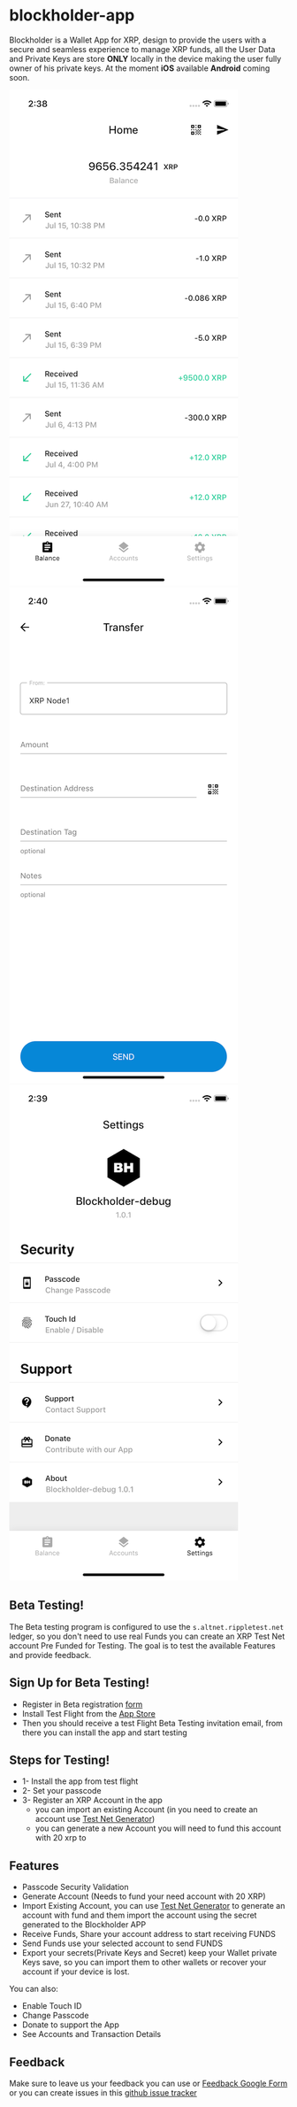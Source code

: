 # blockholder-app

  Blockholder is a Wallet App for XRP, design to provide the users with a secure and seamless experience to manage XRP funds, all the User Data and Private Keys are store **ONLY** locally in the device making the user fully owner of his private keys.
At the moment **iOS** available **Android** coming soon.

![alt text](https://github.com/asielgil88/blockholder-app/blob/master/images/screen_home.png) ![alt text](https://github.com/asielgil88/blockholder-app/blob/master/images/screen_send.png) ![alt text](https://github.com/asielgil88/blockholder-app/blob/master/images/screen_settings.png) 
  
## Beta Testing!
  The Beta testing program is configured to use the `s.altnet.rippletest.net` ledger, so you don't need to use real Funds you can create an XRP Test Net account Pre Funded for Testing.
 The goal is to test the available Features and provide feedback.
  
## Sign Up for Beta Testing!  
* Register in Beta registration [form](https://docs.google.com/forms/d/e/1FAIpQLSdb83lIVwrxuu31fApeniWDR2oMbbXXm0BqDyOg_zha3zMLXw/viewform)
* Install Test Flight from the [App Store](https://apps.apple.com/us/app/testflight/id899247664) 
* Then you should receive a test Flight Beta Testing invitation email, from there you can install the app and start testing
  
## Steps for Testing!
* 1- Install the app from test flight
* 2- Set your passcode
* 3- Register an XRP Account in the app
   * you can import an existing Account (in you need to create an account use [Test Net Generator](https://xrpl.org/xrp-test-net-faucet.html))
   * you can generate a new Account you will need to fund this account with 20 xrp to 

## Features
  - Passcode Security Validation
  - Generate Account (Needs to fund your need account with 20 XRP)
  - Import Existing Account, you can use  [Test Net Generator](https://xrpl.org/xrp-test-net-faucet.html) to generate an account with fund and them import the account using the secret generated to the Blockholder APP
  - Receive Funds, Share your account address to start receiving FUNDS
  - Send Funds use your selected account to send FUNDS
  - Export your secrets(Private Keys and Secret) keep your Wallet private Keys save, so you can import them to other wallets or recover your account if your device is lost.

You can also:
  - Enable Touch ID
  - Change Passcode
  - Donate to support the App
  - See Accounts and Transaction Details

## Feedback
Make sure to leave us your feedback you can use or [Feedback Google Form](https://docs.google.com/forms/d/e/1FAIpQLSfb9NggDe9KbAeTfTywRw1MHcxQpMi0UMBhUIo7AjwwoTK7MA/viewform) or you can create issues in this [github issue tracker](https://github.com/asielgil88/blockholder-app/issues)
